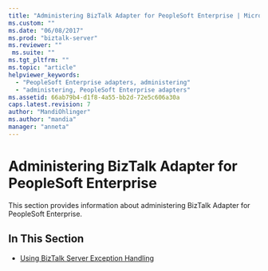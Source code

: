 ```yaml
---
title: "Administering BizTalk Adapter for PeopleSoft Enterprise | Microsoft Docs"
ms.custom: ""
ms.date: "06/08/2017"
ms.prod: "biztalk-server"
ms.reviewer: ""
 ms.suite: ""
ms.tgt_pltfrm: ""
ms.topic: "article"
helpviewer_keywords: 
  - "PeopleSoft Enterprise adapters, administering"
  - "administering, PeopleSoft Enterprise adapters"
ms.assetid: 66ab79b4-d1f8-4a55-bb2d-72e5c606a30a
caps.latest.revision: 7
author: "MandiOhlinger"
ms.author: "mandia"
manager: "anneta"
---
```

# Administering BizTalk Adapter for PeopleSoft Enterprise
This section provides information about administering BizTalk Adapter for PeopleSoft Enterprise.  
  
## In This Section  
  
-   [Using BizTalk Server Exception Handling](../core/using-biztalk-server-exception-handling2.md)